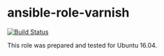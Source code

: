 # ansible-role-varnish

[![Build Status](https://travis-ci.com/iroquoisorg/ansible-role-varnish.svg?branch=master)](https://travis-ci.com/iroquoisorg/ansible-role-varnish)

This role was prepared and tested for Ubuntu 16.04.
